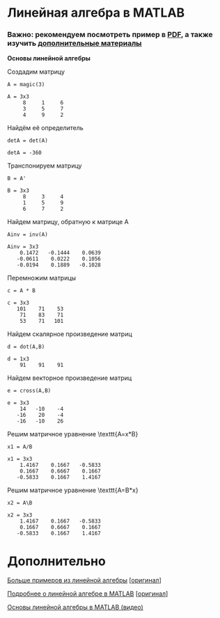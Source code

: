 # Линейная алгебра в MATLAB

### Важно: рекомендуем посмотреть пример в [PDF](linear_algebra.pdf), а также изучить [дополнительные материалы](#дополнительно)

**Основы линейной алгебры**

Создадим матрицу

```matlab:Code
A = magic(3)
```

```text:Output
A = 3x3    
     8     1     6
     3     5     7
     4     9     2

```

Найдём её определитель

```matlab:Code
detA = det(A)
```

```text:Output
detA = -360
```

Транспонируем матрицу

```matlab:Code
B = A'
```

```text:Output
B = 3x3    
     8     3     4
     1     5     9
     6     7     2

```

Найдем матрицу, обратную к матрице A

```matlab:Code
Ainv = inv(A)
```

```text:Output
Ainv = 3x3    
    0.1472   -0.1444    0.0639
   -0.0611    0.0222    0.1056
   -0.0194    0.1889   -0.1028

```

Перемножим матрицы

```matlab:Code
c = A * B
```

```text:Output
c = 3x3    
   101    71    53
    71    83    71
    53    71   101

```

Найдем скалярное произведение матриц

```matlab:Code
d = dot(A,B)
```

```text:Output
d = 1x3    
    91    91    91

```

Найдем векторное произведение матриц

```matlab:Code
e = cross(A,B)
```

```text:Output
e = 3x3    
    14   -10    -4
   -16    20    -4
   -16   -10    26

```

Решим матричное уравнение \texttt{A=x*B}

```matlab:Code
x1 = A/B
```

```text:Output
x1 = 3x3    
    1.4167    0.1667   -0.5833
    0.1667    0.6667    0.1667
   -0.5833    0.1667    1.4167

```

Решим матричное уравнение \texttt{A=B*x}

```matlab:Code
x2 = A\B
```

```text:Output
x2 = 3x3    
    1.4167    0.1667   -0.5833
    0.1667    0.6667    0.1667
   -0.5833    0.1667    1.4167

```

# Дополнительно

[Больше примеров из линейной алгебры](https://docs.exponenta.ru/matlab/examples.html#linear-algebra) [[оригинал](https://www.mathworks.com/help/matlab/examples.html?category=linear-algebra)]

[Подробнее о линейной алгебре в MATLAB](https://docs.exponenta.ru/matlab/linear-algebra.html) [[оригинал](https://www.mathworks.com/help/matlab/linear-algebra.html?category=linear-algebra)]

[Основы линейной алгебры в MATLAB (видео)](https://www.youtube.com/playlist?list=PLmu_y3-DV2_kkWhk2mK0opp7ma8mSS3xf)